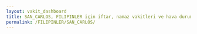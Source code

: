 ```yaml
---
layout: vakit_dashboard
title: SAN_CARLOS, FILIPINLER için iftar, namaz vakitleri ve hava durumu - ilçe/eyalet seç
permalink: /FILIPINLER/SAN_CARLOS/
---
```


<script type="text/javascript">
  var GLOBAL_COUNTRY = 'FILIPINLER';
  var GLOBAL_CITY = 'SAN_CARLOS';
  var GLOBAL_STATE = '';
  var lat = 72;
  var lon = 21;
</script>
